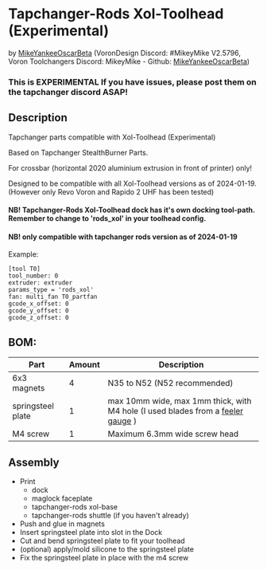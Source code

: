 # Tapchanger-Rods Xol-Toolhead (Experimental)
by [MikeYankeeOscarBeta](https://github.com/MikeYankeeOscarBeta/tapchanger) (VoronDesign Discord: #MikeyMike V2.5796, Voron Toolchangers Discord: MikeyMike - Github: [MikeYankeeOscarBeta](https://github.com/MikeYankeeOscarBeta/tapchanger))

### This is EXPERIMENTAL If you have issues, please post them on the tapchanger discord ASAP!

## Description
Tapchanger parts compatible with Xol-Toolhead (Experimental)

Based on Tapchanger StealthBurner Parts.

For crossbar (horizontal 2020 aluminium extrusion in front of printer) only!

Designed to be compatible with all Xol-Toolhead versions as of 2024-01-19.
(However only Revo Voron and Rapido 2 UHF has been tested)

#### NB! Tapchanger-Rods Xol-Toolhead dock has it's own docking tool-path. Remember to change to 'rods_xol' in your toolhead config.

#### NB! only compatible with tapchanger rods version as of 2024-01-19

Example:
```
[tool T0]
tool_number: 0
extruder: extruder
params_type = 'rods_xol'
fan: multi_fan T0_partfan
gcode_x_offset: 0
gcode_y_offset: 0
gcode_z_offset: 0
```

## BOM:
| Part                   | Amount    | Description                                                      |
|------------------------|-----------|------------------------------------------------------------------|
| 6x3 magnets            | 4         | N35 to N52 (N52 recommended)                                     |
| springsteel plate      | 1         | max 10mm wide, max 1mm thick, with M4 hole (I used blades from a [feeler gauge](https://www.biltema.no/en-no/car---mc/car-tools/engine-tools/spark-plug-tools/feeler-gauge-mminches-2000028588) ) |
| M4 screw               | 1         | Maximum 6.3mm wide screw head                                    |


## Assembly
- Print
    - dock
    - maglock faceplate
    - tapchanger-rods xol-base
    - tapchanger-rods shuttle (if you haven't already)
- Push and glue in magnets
- Insert springsteel plate into slot in the Dock
- Cut and bend springsteel plate to fit your toolhead
- (optional) apply/mold silicone to the springsteel plate
- Fix the springsteel plate in place with the m4 screw 

